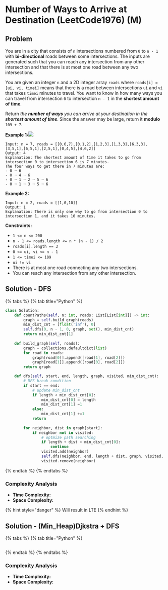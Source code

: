 # Number of Ways to Arrive at Destination \(LeetCode1976\) \(M\)

## Problem

You are in a city that consists of `n` intersections numbered from `0` to `n - 1` with **bi-directional** roads between some intersections. The inputs are generated such that you can reach any intersection from any other intersection and that there is at most one road between any two intersections.

You are given an integer `n` and a 2D integer array `roads` where `roads[i] = [ui, vi, timei]` means that there is a road between intersections `ui` and `vi` that takes `timei` minutes to travel. You want to know in how many ways you can travel from intersection `0` to intersection `n - 1` in the **shortest amount of time**.

Return _the **number of ways** you can arrive at your destination in the **shortest amount of time**_. Since the answer may be large, return it **modulo** `109 + 7`.

**Example 1:**![](https://assets.leetcode.com/uploads/2021/07/17/graph2.png)

```text
Input: n = 7, roads = [[0,6,7],[0,1,2],[1,2,3],[1,3,3],[6,3,3],[3,5,1],[6,5,1],[2,5,1],[0,4,5],[4,6,2]]
Output: 4
Explanation: The shortest amount of time it takes to go from intersection 0 to intersection 6 is 7 minutes.
The four ways to get there in 7 minutes are:
- 0 ➝ 6
- 0 ➝ 4 ➝ 6
- 0 ➝ 1 ➝ 2 ➝ 5 ➝ 6
- 0 ➝ 1 ➝ 3 ➝ 5 ➝ 6
```

**Example 2:**

```text
Input: n = 2, roads = [[1,0,10]]
Output: 1
Explanation: There is only one way to go from intersection 0 to intersection 1, and it takes 10 minutes.
```

**Constraints:**

* `1 <= n <= 200`
* `n - 1 <= roads.length <= n * (n - 1) / 2`
* `roads[i].length == 3`
* `0 <= ui, vi <= n - 1`
* `1 <= timei <= 109`
* `ui != vi`
* There is at most one road connecting any two intersections.
* You can reach any intersection from any other intersection.

## Solution - DFS 

{% tabs %}
{% tab title="Python" %}
```python
class Solution:
    def countPaths(self, n: int, roads: List[List[int]]) -> int:
        graph = self.build_graph(roads)
        min_dist_cnt = [float('inf'), 0]
        self.dfs(0, n - 1, 0, graph, set(), min_dist_cnt)
        return min_dist_cnt[1]
        
    def build_graph(self, roads):
        graph = collections.defaultdict(list)
        for road in roads:
            graph[road[0]].append([road[1], road[2]])
            graph[road[1]].append([road[0], road[2]])
        return graph

    def dfs(self, start, end, length, graph, visited, min_dist_cnt):
        # DFS break condition
        if start == end:
            # update min_dist_cnt
            if length < min_dist_cnt[0]:
                min_dist_cnt[0] = length
                min_dist_cnt[1] =1
            else:
                min_dist_cnt[1] +=1
            return 
        
        for neighbor, dist in graph[start]:
            if neighbor not in visited:
                # optmize path searching
                if length + dist > min_dist_cnt[0]:
                    continue
                visited.add(neighbor)
                self.dfs(neighbor, end, length + dist, graph, visited, min_dist_cnt)
                visited.remove(neighbor)        
```
{% endtab %}
{% endtabs %}

### Complexity Analysis

* **Time Complexity:**
* **Space Complexity:**

{% hint style="danger" %}
Will result in LTE
{% endhint %}

## Solution - \(Min\_Heap\)Djkstra + DFS

{% tabs %}
{% tab title="Python" %}
```python

```
{% endtab %}
{% endtabs %}

### Complexity Analysis

* **Time Complexity:**
* **Space Complexity:**

